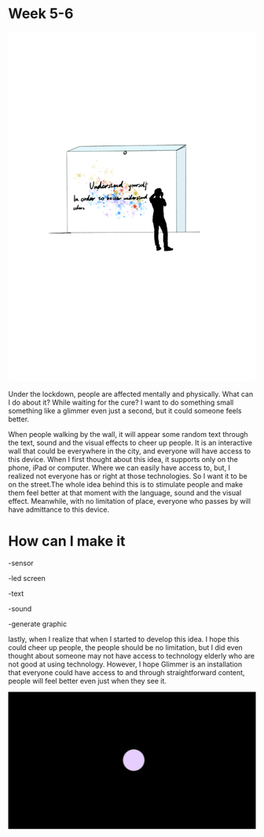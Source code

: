 # Week 5-6
![image](https://github.com/ShidiX-1/Slave-to-the-Algorithm-A1/blob/master/Week%205-6/week%205-6/week%205.jpg)

Under the lockdown, people are affected mentally and physically. What can I do about it? While waiting for the cure? I want to do something small something like a glimmer even just a second, but it could someone feels better.

When people walking by the wall, it will appear some random text through the text, sound and the visual effects to cheer up people. It is an interactive wall that could be everywhere in the city, and everyone will have access to this device.
When I first thought about this idea, it supports only on the phone, iPad or computer. Where we can easily have access to, but, I realized not everyone has or right at those technologies. So I want it to be on the street.The whole idea behind this is to stimulate people and make them feel better at that moment with the language, sound and the visual effect. Meanwhile, with no limitation of place, everyone who passes by will have admittance to this device.

# How can I make it 

-sensor

-led screen

-text 

-sound 

-generate graphic 


lastly, when I realize that when I started to develop this idea. I hope this could cheer up people, the people should be no limitation, but I did even thought about someone may not have access to technology elderly who are not good at using technology.
However, I hope Glimmer is an installation that everyone could have access to and through straightforward content, people will feel better even just when they see it.



![image](https://github.com/ShidiX-1/Slave-to-the-Algorithm-A1/blob/master/Week%205-6/week%205-6/WeChat%20Screenshot_20200924195559.png)
